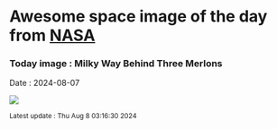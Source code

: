 
# Awesome space image of the day from [NASA](https://api.nasa.gov/)

### Today image : Milky Way Behind Three Merlons
Date : 2024-08-07

![](https://apod.nasa.gov/apod/image/2408/DolomitesSky_Lioce_960.jpg)

<small>Latest update : Thu Aug  8 03:16:30 2024</small>
        
